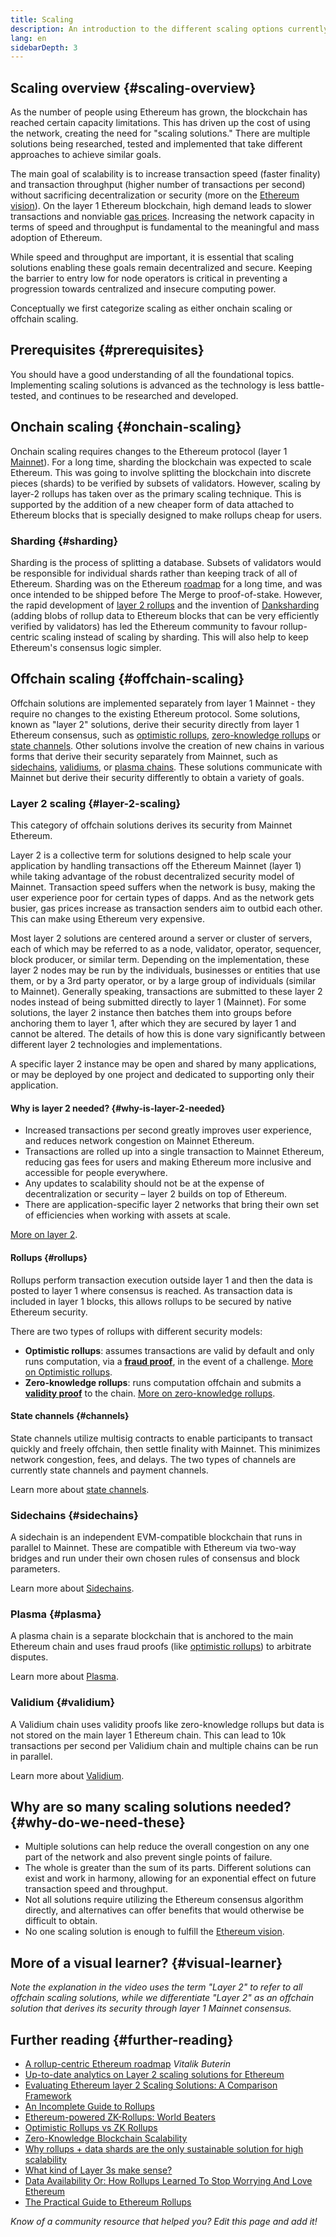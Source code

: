 ```yaml
---
title: Scaling
description: An introduction to the different scaling options currently being developed by the Ethereum community.
lang: en
sidebarDepth: 3
---
```


## Scaling overview {#scaling-overview}

As the number of people using Ethereum has grown, the blockchain has reached certain capacity limitations. This has driven up the cost of using the network, creating the need for "scaling solutions." There are multiple solutions being researched, tested and implemented that take different approaches to achieve similar goals.

The main goal of scalability is to increase transaction speed (faster finality) and transaction throughput (higher number of transactions per second) without sacrificing decentralization or security (more on the [Ethereum vision](/roadmap/vision/)). On the layer 1 Ethereum blockchain, high demand leads to slower transactions and nonviable [gas prices](/developers/docs/gas/). Increasing the network capacity in terms of speed and throughput is fundamental to the meaningful and mass adoption of Ethereum.

While speed and throughput are important, it is essential that scaling solutions enabling these goals remain decentralized and secure. Keeping the barrier to entry low for node operators is critical in preventing a progression towards centralized and insecure computing power.

Conceptually we first categorize scaling as either onchain scaling or offchain scaling.

## Prerequisites {#prerequisites}

You should have a good understanding of all the foundational topics. Implementing scaling solutions is advanced as the technology is less battle-tested, and continues to be researched and developed.

## Onchain scaling {#onchain-scaling}

Onchain scaling requires changes to the Ethereum protocol (layer 1 [Mainnet](/glossary/#mainnet)). For a long time, sharding the blockchain was expected to scale Ethereum. This was going to involve splitting the blockchain into discrete pieces (shards) to be verified by subsets of validators. However, scaling by layer-2 rollups has taken over as the primary scaling technique. This is supported by the addition of a new cheaper form of data attached to Ethereum blocks that is specially designed to make rollups cheap for users.

### Sharding {#sharding}

Sharding is the process of splitting a database. Subsets of validators would be responsible for individual shards rather than keeping track of all of Ethereum. Sharding was on the Ethereum [roadmap](/roadmap/) for a long time, and was once intended to be shipped before The Merge to proof-of-stake. However, the rapid development of [layer 2 rollups](#layer-2-scaling) and the invention of [Danksharding](/roadmap/danksharding) (adding blobs of rollup data to Ethereum blocks that can be very efficiently verified by validators) has led the Ethereum community to favour rollup-centric scaling instead of scaling by sharding. This will also help to keep Ethereum's consensus logic simpler.

## Offchain scaling {#offchain-scaling}

Offchain solutions are implemented separately from layer 1 Mainnet - they require no changes to the existing Ethereum protocol. Some solutions, known as "layer 2" solutions, derive their security directly from layer 1 Ethereum consensus, such as [optimistic rollups](/developers/docs/scaling/optimistic-rollups/), [zero-knowledge rollups](/developers/docs/scaling/zk-rollups/) or [state channels](/developers/docs/scaling/state-channels/). Other solutions involve the creation of new chains in various forms that derive their security separately from Mainnet, such as [sidechains](#sidechains), [validiums](#validium), or [plasma chains](#plasma). These solutions communicate with Mainnet but derive their security differently to obtain a variety of goals.

### Layer 2 scaling {#layer-2-scaling}

This category of offchain solutions derives its security from Mainnet Ethereum.

Layer 2 is a collective term for solutions designed to help scale your application by handling transactions off the Ethereum Mainnet (layer 1) while taking advantage of the robust decentralized security model of Mainnet. Transaction speed suffers when the network is busy, making the user experience poor for certain types of dapps. And as the network gets busier, gas prices increase as transaction senders aim to outbid each other. This can make using Ethereum very expensive.

Most layer 2 solutions are centered around a server or cluster of servers, each of which may be referred to as a node, validator, operator, sequencer, block producer, or similar term. Depending on the implementation, these layer 2 nodes may be run by the individuals, businesses or entities that use them, or by a 3rd party operator, or by a large group of individuals (similar to Mainnet). Generally speaking, transactions are submitted to these layer 2 nodes instead of being submitted directly to layer 1 (Mainnet). For some solutions, the layer 2 instance then batches them into groups before anchoring them to layer 1, after which they are secured by layer 1 and cannot be altered. The details of how this is done vary significantly between different layer 2 technologies and implementations.

A specific layer 2 instance may be open and shared by many applications, or may be deployed by one project and dedicated to supporting only their application.

#### Why is layer 2 needed? {#why-is-layer-2-needed}

- Increased transactions per second greatly improves user experience, and reduces network congestion on Mainnet Ethereum.
- Transactions are rolled up into a single transaction to Mainnet Ethereum, reducing gas fees for users and making Ethereum more inclusive and accessible for people everywhere.
- Any updates to scalability should not be at the expense of decentralization or security – layer 2 builds on top of Ethereum.
- There are application-specific layer 2 networks that bring their own set of efficiencies when working with assets at scale.

[More on layer 2](/layer-2/).

#### Rollups {#rollups}

Rollups perform transaction execution outside layer 1 and then the data is posted to layer 1 where consensus is reached. As transaction data is included in layer 1 blocks, this allows rollups to be secured by native Ethereum security.

There are two types of rollups with different security models:

- **Optimistic rollups**: assumes transactions are valid by default and only runs computation, via a [**fraud proof**](/glossary/#fraud-proof), in the event of a challenge. [More on Optimistic rollups](/developers/docs/scaling/optimistic-rollups/).
- **Zero-knowledge rollups**: runs computation offchain and submits a [**validity proof**](/glossary/#validity-proof) to the chain. [More on zero-knowledge rollups](/developers/docs/scaling/zk-rollups/).

#### State channels {#channels}

State channels utilize multisig contracts to enable participants to transact quickly and freely offchain, then settle finality with Mainnet. This minimizes network congestion, fees, and delays. The two types of channels are currently state channels and payment channels.

Learn more about [state channels](/developers/docs/scaling/state-channels/).

### Sidechains {#sidechains}

A sidechain is an independent EVM-compatible blockchain that runs in parallel to Mainnet. These are compatible with Ethereum via two-way bridges and run under their own chosen rules of consensus and block parameters.

Learn more about [Sidechains](/developers/docs/scaling/sidechains/).

### Plasma {#plasma}

A plasma chain is a separate blockchain that is anchored to the main Ethereum chain and uses fraud proofs (like [optimistic rollups](/developers/docs/scaling/optimistic-rollups/)) to arbitrate disputes.

Learn more about [Plasma](/developers/docs/scaling/plasma/).

### Validium {#validium}

A Validium chain uses validity proofs like zero-knowledge rollups but data is not stored on the main layer 1 Ethereum chain. This can lead to 10k transactions per second per Validium chain and multiple chains can be run in parallel.

Learn more about [Validium](/developers/docs/scaling/validium/).

## Why are so many scaling solutions needed? {#why-do-we-need-these}

- Multiple solutions can help reduce the overall congestion on any one part of the network and also prevent single points of failure.
- The whole is greater than the sum of its parts. Different solutions can exist and work in harmony, allowing for an exponential effect on future transaction speed and throughput.
- Not all solutions require utilizing the Ethereum consensus algorithm directly, and alternatives can offer benefits that would otherwise be difficult to obtain.
- No one scaling solution is enough to fulfill the [Ethereum vision](/roadmap/vision/).

## More of a visual learner? {#visual-learner}

<YouTube id="BgCgauWVTs0" />

_Note the explanation in the video uses the term "Layer 2" to refer to all offchain scaling solutions, while we differentiate "Layer 2" as an offchain solution that derives its security through layer 1 Mainnet consensus._

<YouTube id="7pWxCklcNsU" />

## Further reading {#further-reading}

- [A rollup-centric Ethereum roadmap](https://ethereum-magicians.org/t/a-rollup-centric-ethereum-roadmap/4698) _Vitalik Buterin_
- [Up-to-date analytics on Layer 2 scaling solutions for Ethereum](https://www.l2beat.com/)
- [Evaluating Ethereum layer 2 Scaling Solutions: A Comparison Framework](https://medium.com/matter-labs/evaluating-ethereum-l2-scaling-solutions-a-comparison-framework-b6b2f410f955)
- [An Incomplete Guide to Rollups](https://vitalik.eth.limo/general/2021/01/05/rollup.html)
- [Ethereum-powered ZK-Rollups: World Beaters](https://hackmd.io/@canti/rkUT0BD8K)
- [Optimistic Rollups vs ZK Rollups](https://limechain.tech/blog/optimistic-rollups-vs-zk-rollups/)
- [Zero-Knowledge Blockchain Scalability](https://www.archblock.com/poland/assets/download/zero-knowledge-blockchain-scaling-ethworks.pdf)
- [Why rollups + data shards are the only sustainable solution for high scalability](https://polynya.medium.com/why-rollups-data-shards-are-the-only-sustainable-solution-for-high-scalability-c9aabd6fbb48)
- [What kind of Layer 3s make sense?](https://vitalik.eth.limo/general/2022/09/17/layer_3.html)
- [Data Availability Or: How Rollups Learned To Stop Worrying And Love Ethereum](https://research.2077.xyz/data-availability-or-how-rollups-learned-to-stop-worrying-and-love-ethereum)
- [The Practical Guide to Ethereum Rollups](https://research.2077.xyz/the-practical-guide-to-ethereum-rollups)

_Know of a community resource that helped you? Edit this page and add it!_
